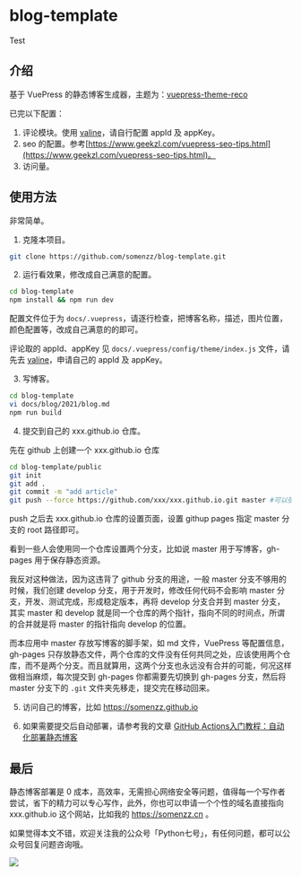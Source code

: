 # blog-template

Test

## 介绍

基于 VuePress 的静态博客生成器，主题为：[vuepress-theme-reco](https://vuepress-theme-reco.recoluan.com/)

已完以下配置：

1. 评论模块。使用 [valine](https://valine.js.org/)，请自行配置 appId 及 appKey。
2. seo 的配置。参考[https://www.geekzl.com/vuepress-seo-tips.html](https://www.geekzl.com/vuepress-seo-tips.html)。
3. 访问量。 

## 使用方法

非常简单。

1. 克隆本项目。

```sh
git clone https://github.com/somenzz/blog-template.git
```

2. 运行看效果，修改成自己满意的配置。

```sh
cd blog-template
npm install && npm run dev
```

配置文件位于为 `docs/.vuepress`，请逐行检查，把博客名称，描述，图片位置，颜色配置等，改成自己满意的的即可。

评论取的 appId、appKey 见 `docs/.vuepress/config/theme/index.js` 文件，请先去 [valine](https://valine.js.org/)，申请自己的 appId 及 appKey。 

3. 写博客。

```sh
cd blog-template
vi docs/blog/2021/blog.md
npm run build
```

4. 提交到自己的 xxx.github.io 仓库。

先在 github 上创建一个 xxx.github.io 仓库

```sh
cd blog-template/public
git init
git add .
git commit -m "add article"
git push --force https://github.com/xxx/xxx.github.io.git master #可以强制提交，这个仓库仅保留静态文件
```
push 之后去 xxx.github.io 仓库的设置页面，设置 githup pages 指定 master 分支的 root 路径即可。 

看到一些人会使用同一个仓库设置两个分支，比如说 master 用于写博客，gh-pages 用于保存静态资源。

我反对这种做法，因为这违背了 github 分支的用途，一般 master 分支不够用的时候，我们创建 develop 分支，用于开发时，修改任何代码不会影响 master 分支，开发、测试完成，形成稳定版本，再将 develop 分支合并到 master 分支，其实 master 和 develop 就是同一个仓库的两个指针，指向不同的时间点，所谓的合并就是将 master 的指针指向 develop 的位置。

而本应用中 master 存放写博客的脚手架，如 md 文件，VuePress 等配置信息，gh-pages 只存放静态文件，两个仓库的文件没有任何共同之处，应该使用两个仓库，而不是两个分支。而且就算用，这两个分支也永远没有合并的可能，何况这样做相当麻烦，每次提交到 gh-pages 你都需要先切换到 gh-pages 分支，然后将 master 分支下的 `.git` 文件夹先移走，提交完在移动回来。

5. 访问自己的博客，比如 https://somenzz.github.io 

6. 如果需要提交后自动部署，请参考我的文章 [GitHub Actions入门教程：自动化部署静态博客](https://mp.weixin.qq.com/s/5lDtNppd3foWGHUJ1_RrDg?scene=156&subScene=10008)


## 最后

静态博客部署是 0 成本，高效率，无需担心网络安全等问题，值得每一个写作者尝试，省下的精力可以专心写作，此外，你也可以申请一个个性的域名直接指向 xxx.github.io 这个网站，比如我的 https://somenzz.cn 。

如果觉得本文不错，欢迎关注我的公众号「Python七号」，有任何问题，都可以公众号回复问题咨询哦。

![](python-seven.png)
